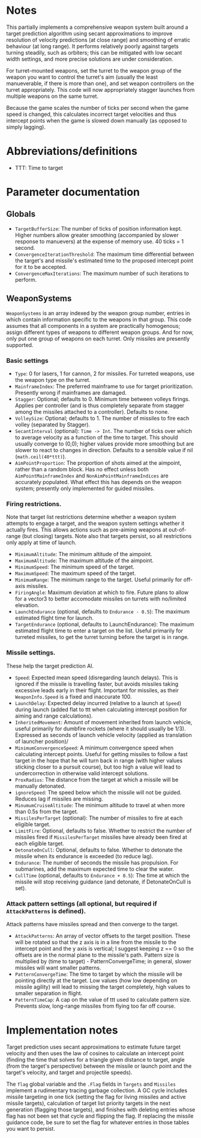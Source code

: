 # Notes
This partially implements a comprehensive weapon system built around a target prediction algorithm using secant approximations to improve resolution of velocity predictions (at close range) and smoothing of erratic behaviour (at long range). It performs relatively poorly against targets turning steadily, such as orbiters; this can be mitigated with low secant width settings, and more precise solutions are under consideration.

For turret-mounted weapons, set the turret to the weapon group of the weapon you want to control the turret's aim (usually the least manueverable, if there is more than one), and set weapon controllers on the turret appropriately. This code will now appropriately stagger launches from multiple weapons on the same turret.

Because the game scales the number of ticks per second when the game speed is changed, this calculates incorrect target velocities and thus intercept points when the game is slowed down manually (as opposed to simply lagging).

# Abbreviations/definitions
+ TTT: Time to target

# Parameter documentation
## Globals
+ `TargetBufferSize`: The number of ticks of position information kept. Higher numbers allow greater smoothing (accompanied by slower response to manuevers) at the expense of memory use. 40 ticks = 1 second.
+ `ConvergenceIterationThreshold`: The maximum time differential between the target's and missile's estimated time to the proposed intercept point for it to be accepted.
+ `ConvergenceMaxIterations`: The maximum number of such iterations to perform.

## WeaponSystems
`WeaponSystems` is an array indexed by the weapon group number, entries in which contain information specific to the weapons in that group. This code assumes that all components in a system are practically homogenous; assign different types of weapons to different weapon groups. And for now, only put one group of weapons on each turret. Only missiles are presently supported.

### Basic settings
+ `Type`: 0 for lasers, 1 for cannon, 2 for missiles. For turreted weapons, use the weapon type on the turret.
+ `MainframeIndex`: The preferred mainframe to use for target prioritization. Presently wrong if mainframes are damaged.
+ `Stagger`: Optional; defaults to 0. Minimum time between volleys firings. Applies per controller (and is thus completely separate from stagger among the missiles attached to a controller). Defaults to none.
+ `VolleySize`: Optional; defaults to 1. The number of missiles to fire each volley (separated by Stagger).
+ `SecantInterval` (optional): `Time -> Int`. The number of ticks over which to average velocity as a function of the time to target. This should usually converge to (0,0); higher values provide more smoothing but are slower to react to changes in direction. Defaults to a sensible value if nil (`math.ceil(40*ttt)`).
+ `AimPointProportion`: The proportion of shots aimed at the aimpoint, rather than a random block. Has no effect unless both `AimPointMainframeIndex` and `NonAimPointMainframeIndices` are accurately populated. What effect this has depends on the weapon system; presently only implemented for guided missiles.

### Firing restrictions.
Note that target list restrictions determine whether a weapon system attempts to engage a target, and the weapon system settings whether it actually fires. This allows actions such as pre-aiming weapons at out-of-range (but closing) targets. Note also that targets persist, so all restrictions only apply at time of launch.
+ `MinimumAltitude`: The minimum altitude of the aimpoint.
+ `MaximumAltitude`: The maximum altitude of the aimpoint.
+ `MinimumSpeed`: The minimum speed of the target.
+ `MaximumSpeed`: The maximum speed of the target.
+ `MinimumRange`: The minimum range to the target. Useful primarily for off-axis missiles.
+ `FiringAngle`: Maximum deviation at which to fire. Future plans to allow for a vector3 to better accomodate missiles on turrets with no/limited elevation.
+ `LaunchEndurance` (optional, defaults to `Endurance - 0.5`): The maximum estimated flight time for launch.
+ `TargetEndurance` (optional, defaults to LaunchEndurance): The maximum estimated flight time to enter a target on the list. Useful primarily for turreted missiles, to get the turret turning before the target is in range.

### Missile settings.
These help the target prediction AI.
+ `Speed`: Expected mean speed (disregarding launch delays). This is ignored if the missile is travelling faster, but avoids missiles taking excessive leads early in their flight. Important for missiles, as their `WeaponInfo.Speed` is a fixed and inaccurate 100.
+ `LaunchDelay`: Expected delay incurred (relative to a launch at `Speed`) during launch (added flat to ttt when calculating intercept position for aiming and range calculations).
+ `InheritedMovement`: Amount of movement inherited from launch vehicle, useful primarily for dumbfire rockets (where it should usually be 1/3). Expressed as seconds of launch vehicle velocity (applied as translation of launcher position)/
+ `MinimumConvergenceSpeed`: A minimum convergence speed when calculating intercept points. Useful for getting missiles to follow a fast target in the hope that he will turn back in range (with higher values sticking closer to a pursuit course), but too high a value will lead to undercorrection in otherwise valid intercept solutions.
+ `ProxRadius`: The distance from the target at which a missile will be manually detonated.
+ `ignoreSpeed`: The speed below which the missile will not be guided. Reduces lag if missiles are missing.
+ `MinumumCruiseAltitude`: The minimum altitude to travel at when more than 0.5s from the target.
+ `MissilesPerTarget` (optional): The number of missiles to fire at each eligible target.
+ `LimitFire`: Optional, defaults to false. Whether to restrict the number of missiles fired if `MissilesPerTarget` missiles have already been fired at each eligible target.
+ `DetonateOnCull`: Optional, defaults to false. Whether to detonate the missile when its endurance is exceeded (to reduce lag).
+ `Endurance`: The number of seconds the missile has propulsion. For submarines, add the maximum expected time to clear the water.
+ `CullTime` (optional, defaults to `Endurance + 0.5`): The time at which the missile will stop receiving guidance (and detonate, if DetonateOnCull is set).

### Attack pattern settings (all optional, but required if `AttackPatterns` is defined).
Attack patterns have missiles spread and then converge to the target.
+ `AttackPatterns`: An array of vector offsets to the target position. These will be rotated so that the z axis is in a line from the missile to the intercept point and the y axis is vertical; I suggest keeping z == 0 so the offsets are in the normal plane to the missile's path. Pattern size is multiplied by (time to target) - PatternConvergeTime; in general, slower missiles will want smaller patterns.
+ `PatternConvergeTime`: The time to target by which the missile will be pointing directly at the target. Low values (how low depending on missile agility) will lead to missing the target completely, high values to smaller separation in flight.
+ `PatternTimeCap`: A cap on the value of ttt used to calculate pattern size. Prevents slow, long-range missiles from flying too far off course.

# Implementation notes
Target prediction uses secant approximations to estimate future target velocity and then uses the law of cosines to calculate an intercept point (finding the time that solves for a triangle given distance to target, angle (from the target's perspective) between the missile or launch point and the target's velocity, and target and projectile speeds).

The `flag` global variable  and the `.Flag` fields in `Targets` and `Missiles` implement a rudimentary tracing garbage collection.
A GC cycle includes missile targeting in one tick (setting the flag for living missiles and active missile targets), calculation of target list priority targets in the next generation (flagging those targets), and finishes with deleting entries whose flag has not been set that cycle and flipping the flag.
If replacing the missile guidance code, be sure to set the flag for whatever entries in those tables you want to persist.
